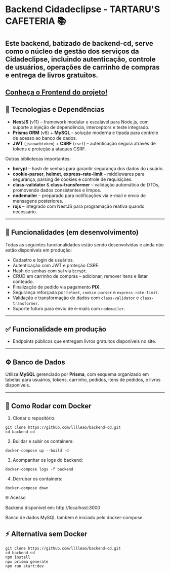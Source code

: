 # Backend Cidadeclipse - TARTARU'S CAFETERIA 📚

## Este backend, batizado de **backend-cd**, serve como o núcleo de gestão dos serviços da Cidadeclipse, incluindo autenticação, controle de usuários, operações de carrinho de compras e entrega de livros gratuitos.
[Conheça o Frontend do projeto!](https://github.com/lllleao/frontend-cd)
---

## 🧰 Tecnologias e Dependências

- **NestJS** (v11) – framework modular e escalável para Node.js, com suporte a injeção de dependência, interceptors e teste integrado.
- **Prisma ORM** (v6) + **MySQL** – solução moderna e tipada para controle de acesso ao banco de dados.
- **JWT** (`jsonwebtoken`) + **CSRF** (`csrf`) – autenticação segura através de tokens e proteção a ataques CSRF.

Outras bibliotecas importantes:

- **bcrypt** – hash de senhas para garantir segurança dos dados do usuário.
- **cookie-parser**, **helmet**, **express-rate-limit** – middlewares para segurança, parsing de cookies e controle de requisições.
- **class-validator** & **class-transformer** – validação automática de DTOs, promovendo dados consistentes e limpos.
- **nodemailer** – preparado para notificações via e-mail e envio de mensagens posteriores.
- **rxjs** – integrado com NestJS para programação reativa quando necessário.

---

## 🚧 Funcionalidades (em desenvolvimento)

Todas as seguintes funcionalidades estão sendo desenvolvidas e ainda não estão disponíveis em produção:

- Cadastro e login de usuários.
- Autenticação com JWT e proteção CSRF.
- Hash de senhas com sal via `bcrypt`.
- CRUD em carrinho de compras – adicionar, remover itens e listar conteúdo.
- Finalização de pedido via pagamento **PIX**.
- Segurança reforçada por `helmet`, `cookie-parser` e `express-rate-limit`.
- Validação e transformação de dados com `class-validator` e `class-transformer`.
- Suporte futuro para envio de e-mails com `nodemailer`.

---

## ✅ Funcionalidade em produção

- Endpoints públicos que entregam livros gratuitos disponíveis no site.

---

## ⚙️ Banco de Dados

Utiliza **MySQL** gerenciado por **Prisma**, com esquema organizado em tabelas para usuários, tokens, carrinho, pedidos, itens de pedidos, e livros disponíveis.

---

## 🐳 Como Rodar com Docker

1. Clonar o repositório:

```shell
git clone https://github.com/lllleao/backend-cd.git
cd backend-cd
```

2. Buildar e subir os containers:

```shell
docker-compose up --build -d
```

3. Acompanhar os logs do backend:

```shell
docker-compose logs -f backend
```

4. Derrubar os containers:
```shell
docker-compose down
```

🌐 Acesso

Backend disponível em: http://localhost:3000

Banco de dados MySQL também é iniciado pelo docker-compose.

## ⚡ Alternativa sem Docker
```shell
git clone https://github.com/lllleao/backend-cd.git
cd backend-cd
npm install
npx prisma generate
npm run start:dev
```
